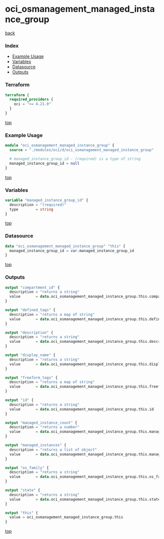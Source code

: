 # oci_osmanagement_managed_instance_group

[back](../oci.md)

### Index

- [Example Usage](#example-usage)
- [Variables](#variables)
- [Datasource](#datasource)
- [Outputs](#outputs)

### Terraform

```terraform
terraform {
  required_providers {
    oci = ">= 4.21.0"
  }
}
```

[top](#index)

### Example Usage

```terraform
module "oci_osmanagement_managed_instance_group" {
  source = "./modules/oci/d/oci_osmanagement_managed_instance_group"

  # managed_instance_group_id - (required) is a type of string
  managed_instance_group_id = null
}
```

[top](#index)

### Variables

```terraform
variable "managed_instance_group_id" {
  description = "(required)"
  type        = string
}
```

[top](#index)

### Datasource

```terraform
data "oci_osmanagement_managed_instance_group" "this" {
  managed_instance_group_id = var.managed_instance_group_id
}
```

[top](#index)

### Outputs

```terraform
output "compartment_id" {
  description = "returns a string"
  value       = data.oci_osmanagement_managed_instance_group.this.compartment_id
}

output "defined_tags" {
  description = "returns a map of string"
  value       = data.oci_osmanagement_managed_instance_group.this.defined_tags
}

output "description" {
  description = "returns a string"
  value       = data.oci_osmanagement_managed_instance_group.this.description
}

output "display_name" {
  description = "returns a string"
  value       = data.oci_osmanagement_managed_instance_group.this.display_name
}

output "freeform_tags" {
  description = "returns a map of string"
  value       = data.oci_osmanagement_managed_instance_group.this.freeform_tags
}

output "id" {
  description = "returns a string"
  value       = data.oci_osmanagement_managed_instance_group.this.id
}

output "managed_instance_count" {
  description = "returns a number"
  value       = data.oci_osmanagement_managed_instance_group.this.managed_instance_count
}

output "managed_instances" {
  description = "returns a list of object"
  value       = data.oci_osmanagement_managed_instance_group.this.managed_instances
}

output "os_family" {
  description = "returns a string"
  value       = data.oci_osmanagement_managed_instance_group.this.os_family
}

output "state" {
  description = "returns a string"
  value       = data.oci_osmanagement_managed_instance_group.this.state
}

output "this" {
  value = oci_osmanagement_managed_instance_group.this
}
```

[top](#index)